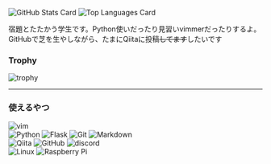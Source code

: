 ![GitHub Stats Card](https://github-readme-stats.vercel.app/api?username=4513ECHO&show_icons=true)
![Top Languages Card](https://github-readme-stats.vercel.app/api/top-langs/?username=4513ECHO)

宿題とたたかう学生です。Python使いだったり見習いvimmerだったりするよ。
GitHubで芝を生やしながら、たまにQiitaに投稿~~してます~~したいです

### Trophy

![trophy](https://github-profile-trophy.vercel.app/?username=4513ECHO)

- - - 

### 使えるやつ

![vim](https://img.shields.io/badge/-vim-019733.svg?style=popout-square&logo=vim) <br>
![Python](https://img.shields.io/badge/-Python-3776AB.svg?style=popout-square&logo=python)
![Flask](https://img.shields.io/badge/-Flask-000000.svg?style=popout-square&logo=flask)
![Git](https://img.shields.io/badge/-Git-F05032.svg?style=popout-square&logo=git)
![Markdown](https://img.shields.io/badge/-Markdown-000000.svg?style=popout-square&logo=markdown) <br>
![Qiita](https://img.shields.io/badge/-Qiita-55C500.svg?style=popout-square&logo=qiita)
![GitHub](https://img.shields.io/badge/-GitHub-181717.svg?style=popout-square&logo=github)
![discord](https://img.shields.io/badge/-discord-7289DA.svg?style=popout-square&logo=discord) <br>
![Linux](https://img.shields.io/badge/-Linux-FCC624.svg?style=popout-square&logo=linux)
![Raspberry Pi](https://img.shields.io/badge/-Raspberrypi-C51A4A.svg?style=popout-square&logo=raspberrypi)


